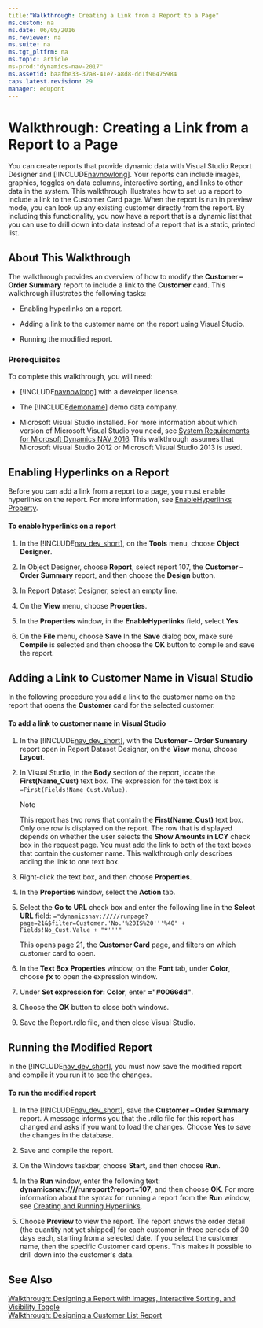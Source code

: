 ```yaml
---
title:"Walkthrough: Creating a Link from a Report to a Page"
ms.custom: na
ms.date: 06/05/2016
ms.reviewer: na
ms.suite: na
ms.tgt_pltfrm: na
ms.topic: article
ms-prod:"dynamics-nav-2017"
ms.assetid: baafbe33-37a8-41e7-a8d8-dd1f90475984
caps.latest.revision: 29
manager: edupont
---
```

# Walkthrough: Creating a Link from a Report to a Page
You can create reports that provide dynamic data with Visual Studio Report Designer and [!INCLUDE[navnowlong](includes/navnowlong_md.md)]. Your reports can include images, graphics, toggles on data columns, interactive sorting, and links to other data in the system. This walkthrough illustrates how to set up a report to include a link to the Customer Card page. When the report is run in preview mode, you can look up any existing customer directly from the report. By including this functionality, you now have a report that is a dynamic list that you can use to drill down into data instead of a report that is a static, printed list.  
  
## About This Walkthrough  
 The walkthrough provides an overview of how to modify the **Customer – Order Summary** report to include a link to the **Customer** card. This walkthrough illustrates the following tasks:  
  
-   Enabling hyperlinks on a report.  
  
-   Adding a link to the customer name on the report using Visual Studio.  
  
-   Running the modified report.  
  
### Prerequisites  
 To complete this walkthrough, you will need:  
  
-   [!INCLUDE[navnowlong](includes/navnowlong_md.md)] with a developer license.  
  
-   The [!INCLUDE[demoname](includes/demoname_md.md)] demo data company.  
  
-   Microsoft Visual Studio installed. For more information about which version of Microsoft Visual Studio you need, see [System Requirements for Microsoft Dynamics NAV 2016](System-Requirements-for-Microsoft-Dynamics-NAV-2016.md). This walkthrough assumes that Microsoft Visual Studio 2012 or Microsoft Visual Studio 2013 is used.  
  
## Enabling Hyperlinks on a Report  
 Before you can add a link from a report to a page, you must enable hyperlinks on the report. For more information, see [EnableHyperlinks Property](EnableHyperlinks-Property.md).  
  
#### To enable hyperlinks on a report  
  
1.  In the [!INCLUDE[nav_dev_short](includes/nav_dev_short_md.md)], on the **Tools** menu, choose **Object Designer**.  
  
2.  In Object Designer, choose **Report**, select report 107, the **Customer – Order Summary** report, and then choose the **Design** button.  
  
3.  In Report Dataset Designer, select an empty line.  
  
4.  On the **View** menu, choose **Properties**.  
  
5.  In the **Properties** window, in the **EnableHyperlinks** field, select **Yes**.  
  
6.  On the **File** menu, choose **Save** In the **Save** dialog box, make sure **Compile** is selected and then choose the **OK** button to compile and save the report.  
  
## Adding a Link to Customer Name in Visual Studio  
 In the following procedure you add a link to the customer name on the report that opens the **Customer** card for the selected customer.  
  
#### To add a link to customer name in Visual Studio  
  
1.  In the [!INCLUDE[nav_dev_short](includes/nav_dev_short_md.md)], with the **Customer – Order Summary** report open in Report Dataset Designer, on the **View** menu, choose **Layout**.  
  
2.  In Visual Studio, in the **Body** section of the report, locate the **First\(Name\_Cust\)** text box. The expression for the text box is `=First(Fields!Name_Cust.Value)`.  
  
    > [!NOTE]  
    >  This report has two rows that contain the **First\(Name\_Cust\)** text box. Only one row is displayed on the report. The row that is displayed depends on whether the user selects the **Show Amounts in LCY** check box in the request page. You must add the link to both of the text boxes that contain the customer name. This walkthrough only describes adding the link to one text box.  
  
3.  Right\-click the text box, and then choose **Properties**.  
  
4.  In the **Properties** window, select the **Action** tab.  
  
5.  Select the **Go to URL** check box and enter the following line in the **Select URL** field: `="dynamicsnav://///runpage?page=21&$filter=Customer.'No.'%20IS%20'''%40" + Fields!No_Cust.Value + "*'''"`  
  
     This opens page 21, the **Customer Card** page, and filters on which customer card to open.  
  
6.  In the **Text Box Properties** window, on the **Font** tab, under **Color**, choose **ƒx** to open the expression window.  
  
7.  Under **Set expression for: Color**, enter **\="\#0066dd"**.  
  
8.  Choose the **OK** button to close both windows.  
  
9. Save the Report.rdlc file, and then close Visual Studio.  
  
## Running the Modified Report  
 In the [!INCLUDE[nav_dev_short](includes/nav_dev_short_md.md)], you must now save the modified report and compile it you run it to see the changes.  
  
#### To run the modified report  
  
1.  In the [!INCLUDE[nav_dev_short](includes/nav_dev_short_md.md)], save the **Customer – Order Summary** report. A message informs you that the .rdlc file for this report has changed and asks if you want to load the changes. Choose **Yes** to save the changes in the database.  
  
2.  Save and compile the report.  
  
3.  On the Windows taskbar, choose **Start**, and then choose **Run**.  
  
4.  In the **Run** window, enter the following text: **dynamicsnav:\/\/\/\/runreport?report\=107**, and then choose **OK**. For more information about the syntax for running a report from the **Run** window, see [Creating and Running Hyperlinks](Creating-and-Running-Hyperlinks.md).  
  
5.  Choose **Preview** to view the report. The report shows the order detail \(the quantity not yet shipped\) for each customer in three periods of 30 days each, starting from a selected date. If you select the customer name, then the specific Customer card opens. This makes it possible to drill down into the customer's data.  
  
## See Also  
 [Walkthrough: Designing a Report with Images, Interactive Sorting, and Visibility Toggle](../Topic/Walkthrough:%20Designing%20a%20Report%20with%20Images,%20Interactive%20Sorting,%20and%20Visibility%20Toggle.md)   
 [Walkthrough: Designing a Customer List Report](../Topic/Walkthrough:%20Designing%20a%20Customer%20List%20Report.md)